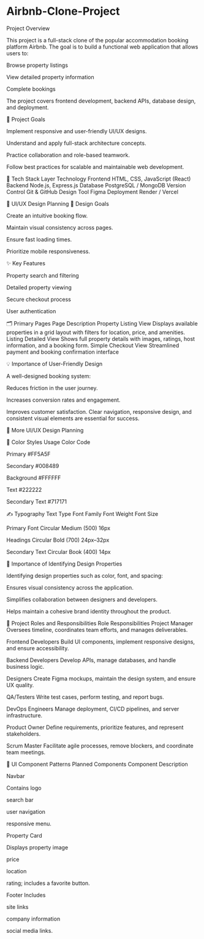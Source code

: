 # Airbnb-Clone-Project

Project Overview

This project is a full-stack clone of the popular accommodation booking platform Airbnb.
The goal is to build a functional web application that allows users to:

Browse property listings

View detailed property information

Complete bookings

The project covers frontend development, backend APIs, database design, and deployment.

🎯 Project Goals

Implement responsive and user-friendly UI/UX designs.

Understand and apply full-stack architecture concepts.

Practice collaboration and role-based teamwork.

Follow best practices for scalable and maintainable web development.

🧰 Tech Stack
Layer	Technology
Frontend	HTML, CSS, JavaScript (React)
Backend	Node.js, Express.js
Database	PostgreSQL / MongoDB
Version Control	Git & GitHub
Design Tool	Figma
Deployment	Render / Vercel

🎨 UI/UX Design Planning
🧭 Design Goals

Create an intuitive booking flow.

Maintain visual consistency across pages.

Ensure fast loading times.

Prioritize mobile responsiveness.

✨ Key Features

Property search and filtering

Detailed property viewing

Secure checkout process

User authentication

🗂️ Primary Pages
Page	Description
Property Listing View	Displays available properties in a grid layout with filters for location, price, and amenities.
Listing Detailed View	Shows full property details with images, ratings, host information, and a booking form.
Simple Checkout View	Streamlined payment and booking confirmation interface


💡 Importance of User-Friendly Design

A well-designed booking system:

Reduces friction in the user journey.

Increases conversion rates and engagement.

Improves customer satisfaction.
Clear navigation, responsive design, and consistent visual elements are essential for success.

🎨 More UI/UX Design Planning


🎨 Color Styles
Usage	Color Code

Primary	#FF5A5F

Secondary	#008489

Background	#FFFFFF

Text	#222222

Secondary Text	#717171



✍️ Typography
Text Type	Font Family	Font Weight	Font Size

Primary Font	Circular	Medium (500)	16px

Headings	Circular	Bold (700)	24px–32px

Secondary Text	Circular	Book (400)	14px


🧠 Importance of Identifying Design Properties

Identifying design properties such as color, font, and spacing:

Ensures visual consistency across the application.

Simplifies collaboration between designers and developers.

Helps maintain a cohesive brand identity throughout the product.

👥 Project Roles and Responsibilities
Role	Responsibilities
Project Manager	Oversees timeline, coordinates team efforts, and manages deliverables.

Frontend Developers	Build UI components, implement responsive designs, and ensure accessibility.

Backend Developers	Develop APIs, manage databases, and handle business logic.

Designers	Create Figma mockups, maintain the design system, and ensure UX quality.

QA/Testers	Write test cases, perform testing, and report bugs.

DevOps Engineers	Manage deployment, CI/CD pipelines, and server infrastructure.

Product Owner	Define requirements, prioritize features, and represent stakeholders.

Scrum Master	Facilitate agile processes, remove blockers, and coordinate team meetings.


🧩 UI Component Patterns
Planned Components
Component	Description

Navbar

Contains logo

search bar

user navigation

responsive menu.

Property Card	

Displays property image

price

location

rating; includes a favorite button.

Footer	Includes

site links

company information

social media links.
